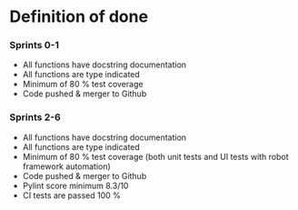 # Definition of done

### Sprints 0-1

- All functions have docstring documentation
- All functions are type indicated
- Minimum of 80 % test coverage
- Code pushed & merger to Github


### Sprints 2-6

- All functions have docstring documentation
- All functions are type indicated
- Minimum of 80 % test coverage (both unit tests and UI tests with robot framework automation)
- Code pushed & merger to Github
- Pylint score minimum 8.3/10
- CI tests are passed 100 %
  
